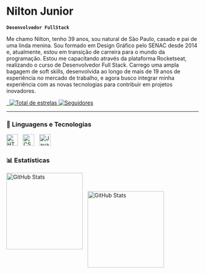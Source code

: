 # Nilton Junior

**`Desenvolvedor FullStack`**

Me chamo Nilton, tenho 39 anos, sou natural de São Paulo, casado e pai de uma linda menina.
Sou formado em Design Gráfico pelo SENAC desde 2014 e, atualmente, estou em transição de carreira para o mundo da programação.
Estou me capacitando através da plataforma Rocketseat, realizando o curso de Desenvolvedor Full Stack.
Carrego uma ampla bagagem de soft skills, desenvolvida ao longo de mais de 19 anos de experiência no mercado de trabalho, e agora busco integrar minha experiência com as novas tecnologias para contribuir em projetos inovadores.

<p align="left">
    <a href="https://www.linkedin.com/in/nilton-junior-5915a2238/">
        <img 
            alt="" 
            title="Acesse meu Linkedin" 
            src=""
        />
    </a>
    <a href="https://www.youtube.com/@larissakich">
        <img 
            alt="" 
            title="Acesse meu Instagram" 
            src=""
        />
    </a> 
    <a href="https://github.com/Larissakich?tab=repositories&sort=stargazers">
        <img 
            alt="Total de estrelas" 
            title="Total de estrelas GitHub" 
            src="https://custom-icon-badges.demolab.com/github/stars/niltonjrdev?color=55960c&style=for-the-badge&labelColor=488207&logo=star&label=estrelas"
        />
    </a>
    <a href="https://github.com/Larissakich?tab=followers">
        <img 
            alt="Seguidores" 
            title="Me siga no GitHub" 
            src="https://custom-icon-badges.demolab.com/github/followers/niltonjrdev?color=236ad3&labelColor=1155ba&style=for-the-badge&logo=github&label=Seguidores&logoColor=white"
        />
    </a>
</p>

---

### 🤖 Linguagens e Tecnologias

<img 
    align="left" 
    alt="HTML"
    title="HTML" 
    width="30px" 
    style="padding-right: 10px;" 
    src="https://cdn.jsdelivr.net/gh/devicons/devicon@latest/icons/html5/html5-original.svg" 
/>
<img 
    align="left" 
    alt="CSS" 
    title="CSS"
    width="30px" 
    style="padding-right: 10px;" 
    src="https://cdn.jsdelivr.net/gh/devicons/devicon@latest/icons/css3/css3-original.svg" 
/>
<img 
    align="left" 
    alt="JavaScript" 
    title="JavaScript"
    width="30px" 
    style="padding-right: 10px;" 
    src="https://cdn.jsdelivr.net/gh/devicons/devicon@latest/icons/javascript/javascript-original.svg" 
/>


<br/>
<br/>

### 📊 Estatísticas

<p>
  <img 
    align="left" 
    alt="GitHub Stats" 
    height="200" 
    style="padding-right: 10px;" 
    src="https://github-readme-stats.vercel.app/api?username=niltonjrdev&show_icons=true&theme=tokyonight&include_all_commits=true&locale=pt-br" 
  />

<br/>
<br/>

<img 
      align="left" 
      alt="GitHub Stats" 
      height="200" 
      src="https://github-readme-stats.vercel.app/api/top-langs/?username=niltonjrdev&theme=tokyonight&layout=compact&custom_title=Tecnologias&langs_count=9" 
  />

</p>
